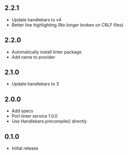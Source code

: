 ## 2.2.1
* Update handlebars to v4
* Better line highlighting (No longer broken on CRLF files)

## 2.2.0
* Automatically install linter package
* Add name to provider

## 2.1.0
* Update handlebars to 3

## 2.0.0
* Add specs
* Port linter service 1.0.0
* Use Handlebars.precompile() directly

## 0.1.0
* Initial release
